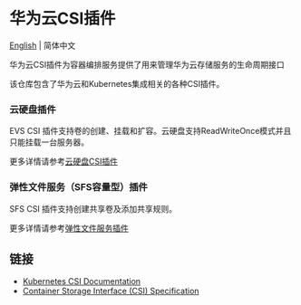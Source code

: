 # 华为云CSI插件

[English](./README.md) | 简体中文

华为云CSI插件为容器编排服务提供了用来管理华为云存储服务的生命周期接口

该仓库包含了华为云和Kubernetes集成相关的各种CSI插件。

### 云硬盘插件

EVS CSI 插件支持卷的创建、挂载和扩容。云硬盘支持ReadWriteOnce模式并且只能挂载一台服务器。

更多详情请参考[云硬盘CSI插件](./docs/evs/evs.md)

### 弹性文件服务（SFS容量型）插件

SFS CSI 插件支持创建共享卷及添加共享规则。

更多详情请参考[弹性文件服务插件](./docs/sfs/sfs.md)

## 链接

- [Kubernetes CSI Documentation](https://kubernetes-csi.github.io/docs/)
- [Container Storage Interface (CSI) Specification](https://github.com/container-storage-interface/spec)
